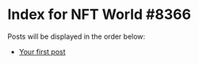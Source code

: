 # Index for NFT World #8366
Posts will be displayed in the order below:

- [Your first post](./001-first.md)

